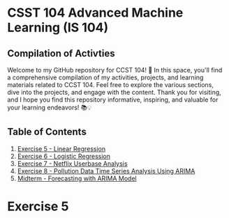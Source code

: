 # CSST 104 Advanced Machine Learning (IS 104)

## Compilation of Activties

Welcome to my GitHub repository for CCST 104! 🚀
In this space, you'll find a comprehensive compilation of my activities, projects, and learning materials related to CCST 104.
Feel free to explore the various sections, dive into the projects, and engage with the content.
Thank you for visiting, and I hope you find this repository informative, inspiring, and valuable for your learning endeavors! 📚💡

## Table of Contents
1. <a href="Exercise 5 ">Exercise 5 - Linear Regression</a>
2. <a href="Exercise 6 ">Exercise 6 - Logistic Regression</a>
3. <a href="Exercise 7 ">Exercise 7 - Netflix Userbase Analysis</a>
4. <a href="Exercise 8 ">Exercise 8 - Pollution Data Time Series Analysis Using ARIMA</a>
5. <a href="Midterm ">Midterm - Forecasting with ARIMA Model</a>

# Exercise 5
